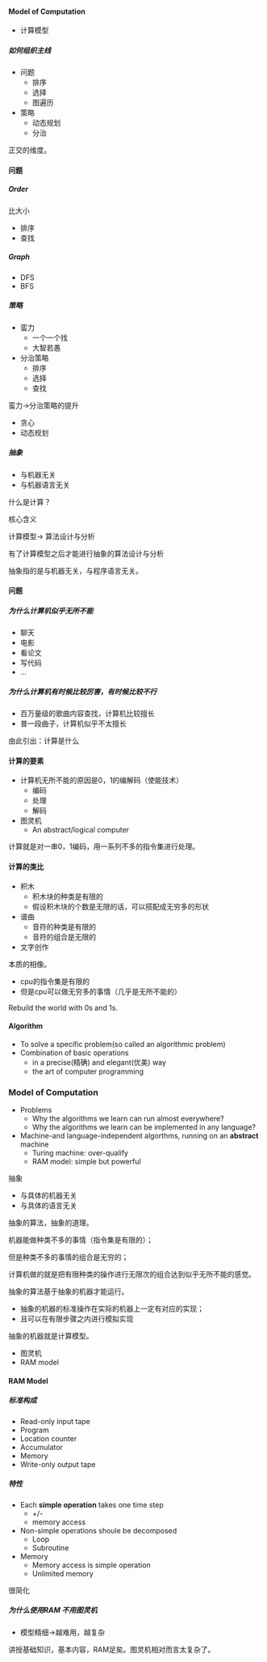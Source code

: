 #### Model of Computation

- 计算模型



##### 如何组织主线

- 问题
  - 排序
  - 选择
  - 图遍历
- 策略
  - 动态规划
  - 分治

正交的维度。



#### 问题

##### Order

比大小

- 排序
- 查找



##### Graph

- DFS
- BFS



##### 策略

- 蛮力
  - 一个一个找
  - 大智若愚
- 分治策略
  - 排序
  - 选择
  - 查找

蛮力->分治策略的提升



- 贪心
- 动态规划



##### 抽象

- 与机器无关
- 与机器语言无关

什么是计算？

核心含义

计算模型-> 算法设计与分析

有了计算模型之后才能进行抽象的算法设计与分析

抽象指的是与机器无关，与程序语言无关。





#### 问题

##### 为什么计算机似乎无所不能

- 聊天
- 电影
- 看论文
- 写代码
- ...

##### 为什么计算机有时候比较厉害，有时候比较不行

- 百万量级的歌曲内容查找，计算机比较擅长
- 普一段曲子，计算机似乎不太擅长

由此引出：计算是什么



#### 计算的要素

- 计算机无所不能的原因是0，1的编解码（使能技术）
  - 编码
  - 处理
  - 解码
- 图灵机
  - An abstract/logical computer



计算就是对一串0，1编码，用一系列不多的指令集进行处理。



#### 计算的类比

- 积木
  - 积木块的种类是有限的
  - 假设积木块的个数是无限的话，可以搭配成无穷多的形状
- 谱曲
  - 音符的种类是有限的
  - 音符的组合是无限的
- 文字创作

本质的相像。

- cpu的指令集是有限的
- 但是cpu可以做无穷多的事情（几乎是无所不能的）



Rebuild the world with 0s and 1s.



#### Algorithm

- To solve a specific problem(so called an algorithmic problem)
- Combination of basic operations
  - in a precise(精确) and elegant(优美) way
  - the art of computer programming



### Model of Computation

- Problems
  - Why the algorithms we learn can run almost everywhere?
  - Why the algorithms we learn can be implemented in any language?
- Machine-and language-independent algorthms, running on an **abstract** machine
  - Turing machine: over-qualify
  - RAM model: simple but powerful



抽象

- 与具体的机器无关
- 与具体的语言无关

抽象的算法，抽象的道理。

机器能做种类不多的事情（指令集是有限的）；

但是种类不多的事情的组合是无穷的；

计算机做的就是把有限种类的操作进行无限次的组合达到似乎无所不能的感觉。

抽象的算法基于抽象的机器才能运行。

- 抽象的机器的标准操作在实际的机器上一定有对应的实现；
- 且可以在有限步骤之内进行模拟实现

抽象的机器就是计算模型。

- 图灵机
- RAM model



#### RAM Model

##### 标准构成

- Read-only input tape
- Program
- Location counter
- Accumulator
- Memory
- Write-only output tape



##### 特性

- Each **simple operation** takes one time step
  - +/-
  - memory access
- Non-simple operations shoule be decomposed
  - Loop
  - Subroutine
- Memory
  - Memory access is simple operation
  - Unlimited memory



很简化



##### 为什么使用RAM 不用图灵机

- 模型精细->越难用，越复杂

讲授基础知识，基本内容，RAM足矣。图灵机相对而言太复杂了。









